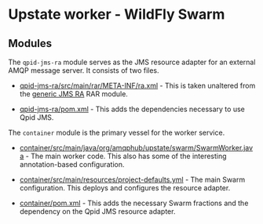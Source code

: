 # Upstate worker - WildFly Swarm

## Modules

The `qpid-jms-ra` module serves as the JMS resource adapter for an
external AMQP message server.  It consists of two files.

* [qpid-jms-ra/src/main/rar/META-INF/ra.xml](qpid-jms-ra/src/main/rar/META-INF/ra.xml) -
  This is taken unaltered from the
  [generic JMS RA](https://github.com/jms-ra/generic-jms-ra) RAR
  module.

* [qpid-jms-ra/pom.xml](qpid-jms-ra/pom.xml) -
  This adds the dependencies necessary to use Qpid JMS.

The `container` module is the primary vessel for the worker service.

* [container/src/main/java/org/amqphub/upstate/swarm/SwarmWorker.java](container/src/main/java/org/amqphub/upstate/swarm/SwarmWorker.java) -
  The main worker code.  This also has some of the interesting
  annotation-based configuration.

* [container/src/main/resources/project-defaults.yml](container/src/main/resources/project-defaults.yml) -
  The main Swarm configuration.  This deploys and configures the resource adapter.

* [container/pom.xml](container/pom.xml) -
  This adds the necessary Swarm fractions and the dependency on the Qpid JMS resource adapter.
